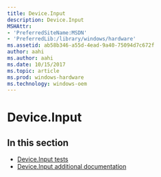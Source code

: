 ```yaml
---
title: Device.Input
description: Device.Input
MSHAttr:
- 'PreferredSiteName:MSDN'
- 'PreferredLib:/library/windows/hardware'
ms.assetid: ab58b346-a55d-4ead-9a40-75094d7c672f
author: aahi
ms.author: aahi
ms.date: 10/15/2017
ms.topic: article
ms.prod: windows-hardware
ms.technology: windows-oem
---
```


# Device.Input


## <span id="in_this_section"></span>In this section


-   [Device.Input tests](device-input-tests.md)
-   [Device.Input additional documentation](device-input-additional-documentation.md)

 

 






